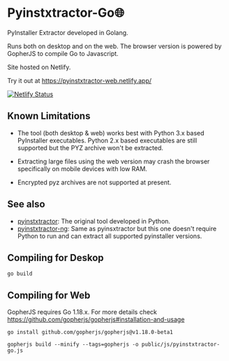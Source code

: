 # Pyinstxtractor-Go🌐

PyInstaller Extractor developed in Golang.

Runs both on desktop and on the web. The browser version is powered by GopherJS to compile Go to Javascript.

Site hosted on Netlify.

Try it out at https://pyinstxtractor-web.netlify.app/

[![Netlify Status](https://api.netlify.com/api/v1/badges/63aa28b4-8134-44d9-a934-7e2833b79557/deploy-status)](https://app.netlify.com/sites/pyinstxtractor-web/deploys)

## Known Limitations

- The tool (both desktop & web) works best with Python 3.x based PyInstaller executables. Python 2.x based executables are still supported but the PYZ archive won't be extracted.

- Extracting large files using the web version may crash the browser specifically on mobile devices with low RAM.

- Encrypted pyz archives are not supported at present.

## See also

- [pyinstxtractor](https://github.com/extremecoders-re/pyinstxtractor): The original tool developed in Python.
- [pyinstxtractor-ng](https://github.com/pyinstxtractor/pyinstxtractor-ng): Same as pyinsxtractor but this one doesn't require Python to run and can extract all supported pyinstaller versions.


## Compiling for Deskop

```
go build
```

## Compiling for Web

GopherJS requires Go 1.18.x. For more details check https://github.com/gopherjs/gopherjs#installation-and-usage

```
go install github.com/gopherjs/gopherjs@v1.18.0-beta1

gopherjs build --minify --tags=gopherjs -o public/js/pyinstxtractor-go.js
```
